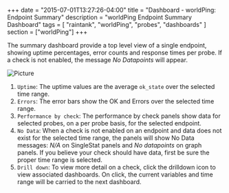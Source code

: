 +++
date = "2015-07-01T13:27:26-04:00"
title = "Dashboard - worldPing: Endpoint Summary"
description = "worldPing Endpoint Summary Dashboard"
tags = [ "raintank", "worldPing", "probes", "dashboards" ]
section = ["worldPing"]
+++

The summary dashboard provide a top level view of a single endpoint, showing uptime percentages, error counts and response times per probe. If a check is not enabled, the message *No Datapoints* will appear. 

![Picture](/img/docs/worldPing-Endpoint-Summary.png)

1. `Uptime`: The uptime values are the average `ok_state` over the selected time range. 
2. `Errors`: The error bars show the OK and Errors over the selected time range. 
3. `Performance by check`: The performance by check panels show data for selected probes, on a per probe basis, for the selected endpoint. 
4. `No Data`: When a check is not enabled on an endpoint and data does not exist for the selected time range, the panels will show No Data messages: *N/A* on SingleStat panels and *No datapoints* on graph panels. If you believe your check should have data, first be sure the proper time range is selected. 
5. `Drill down`: To view more detail on a check, click the drilldown icon to view associated dashboards. On click, the current variables and time range will be carried to the next dashboard.  